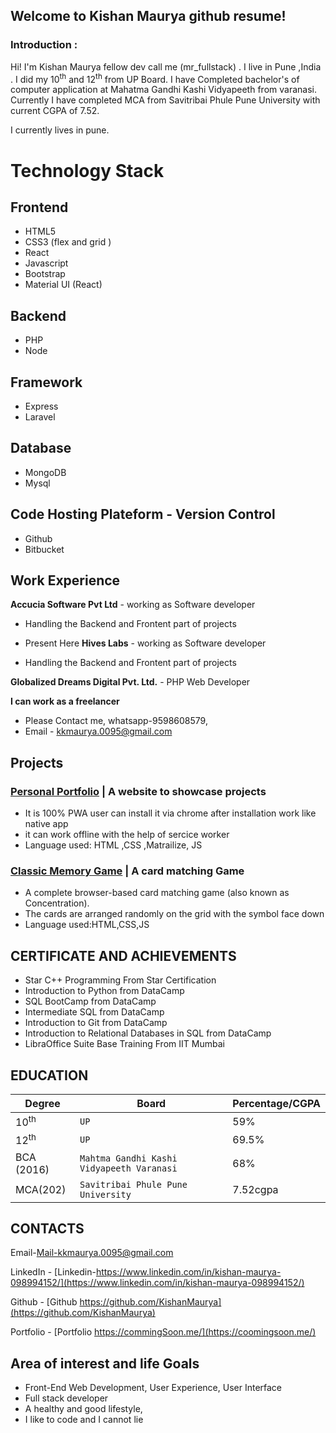 ## Welcome to Kishan Maurya github resume!

### Introduction :
Hi! I'm Kishan Maurya  fellow dev call me (mr_fullstack) . I live in Pune ,India .
I did my 10<sup>th</sup> and 12<sup>th</sup> from UP Board. I have Completed bachelor's of computer application at Mahatma Gandhi Kashi Vidyapeeth from varanasi.
Currently I have completed MCA from Savitribai Phule Pune University with current CGPA of 7.52.

I currently lives in pune.
 


# Technology Stack

## Frontend 
 

 - HTML5
 - CSS3 (flex and grid )
 - React
 - Javascript
 - Bootstrap
 - Material UI (React)
 
 ## Backend

 - PHP
 - Node

 ## Framework
 - Express
 - Laravel

 ## Database 
 - MongoDB
 - Mysql

 ## Code Hosting Plateform - Version Control
 
 - Github
 - Bitbucket


## Work Experience

**Accucia Software Pvt Ltd** - working as Software developer

  - Handling the Backend and Frontent part of projects 
  - Present Here
**Hives Labs** - working as Software developer

 - Handling the Backend and Frontent part of projects 


**Globalized Dreams Digital Pvt. Ltd.** - PHP Web Developer

**I can work as a freelancer**

 - Please Contact me, whatsapp-9598608579, 
 - Email - kkmaurya.0095@gmail.com

 
 

## Projects

### [Personal Portfolio](https://commingSoon.me/) | A website to showcase projects

-   It is 100% PWA user can install it via chrome after installation work like native app
-   it can work offline with the help of sercice worker
-   Language used: HTML ,CSS ,Matrailize, JS

### [Classic Memory Game](https://shadabali.me/fend-project-memory-game/) | A card matching Game

-   A complete browser-based card matching game (also known as Concentration).
-   The cards are arranged randomly on the grid with the symbol face down
-   Language used:HTML,CSS,JS


## CERTIFICATE AND ACHIEVEMENTS
-   Star C++ Programming From Star Certification
-   Introduction to Python from DataCamp
-   SQL BootCamp from DataCamp
-   Intermediate SQL from DataCamp
-   Introduction to Git from DataCamp
-   Introduction to Relational Databases in SQL from DataCamp
-   LibraOffice Suite Base Training From IIT Mumbai
## EDUCATION
|Degree                |Board|Percentage/CGPA|
|----------------|-------------------------------|-----------------------------|
|10<sup>th</sup>|`UP`            |59%            |
|12<sup>th</sup>|`UP`            |69.5%            |
|BCA (2016)         |`Mahtma Gandhi Kashi Vidyapeeth Varanasi`|68%|
|MCA(202)|`Savitribai Phule Pune University`|7.52cgpa|

##  CONTACTS

Email-[Mail-kkmaurya.0095@gmail.com](mailto:kkmaurya.0095@gmail.com)

LinkedIn - [Linkedin-https://www.linkedin.com/in/kishan-maurya-098994152/](https://www.linkedin.com/in/kishan-maurya-098994152/)

Github - [Github  https://github.com/KishanMaurya](https://github.com/KishanMaurya)

Portfolio - [Portfolio  https://commingSoon.me/](https://coomingsoon.me/)

## Area of interest and life Goals

-   Front-End Web Development, User Experience, User Interface
-   Full stack developer
-   A healthy and good lifestyle,
-   I like to code and I cannot lie 


